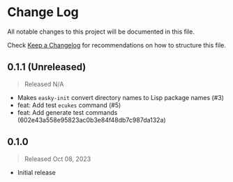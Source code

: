 # Change Log

All notable changes to this project will be documented in this file.

Check [Keep a Changelog](http://keepachangelog.com/) for recommendations on how to structure this file.

## 0.1.1 (Unreleased)
> Released N/A

* Makes `easky-init` convert directory names to Lisp package names (#3)
* feat: Add test `ecukes` command (#5)
* feat: Add generate test commands (602e43a558e95823ac0b3e84f48db7c987da132a)

## 0.1.0
> Released Oct 08, 2023

* Initial release
